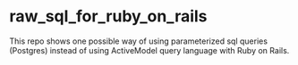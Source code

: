 # raw_sql_for_ruby_on_rails

This repo shows one possible way of using parameterized sql queries (Postgres) instead of using ActiveModel query language with Ruby on Rails.